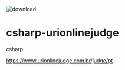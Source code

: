 ![download](https://i.udemycdn.com/course/240x135/1121284_9b2f_3.jpg)
# csharp-urionlinejudge
csharp

https://www.urionlinejudge.com.br/judge/pt

